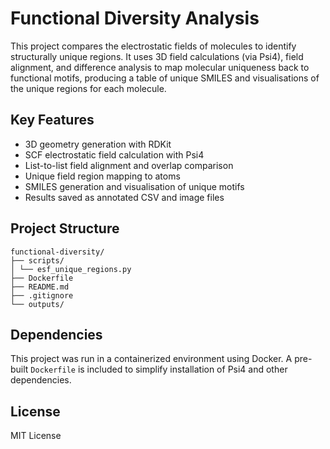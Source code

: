 # Functional Diversity Analysis

This project compares the electrostatic fields of molecules to identify structurally unique regions. It uses 3D field calculations (via Psi4), field alignment, and difference analysis to map molecular uniqueness back to functional motifs, producing a table of unique SMILES and visualisations of the unique regions for each molecule.

## Key Features
- 3D geometry generation with RDKit
- SCF electrostatic field calculation with Psi4
- List-to-list field alignment and overlap comparison
- Unique field region mapping to atoms
- SMILES generation and visualisation of unique motifs
- Results saved as annotated CSV and image files

## Project Structure
```
functional-diversity/
├── scripts/
│ └── esf_unique_regions.py
├── Dockerfile
├── README.md
├── .gitignore
└── outputs/
```

## Dependencies
This project was run in a containerized environment using Docker. A pre-built `Dockerfile` is included to simplify installation of Psi4 and other dependencies.

## License
MIT License
